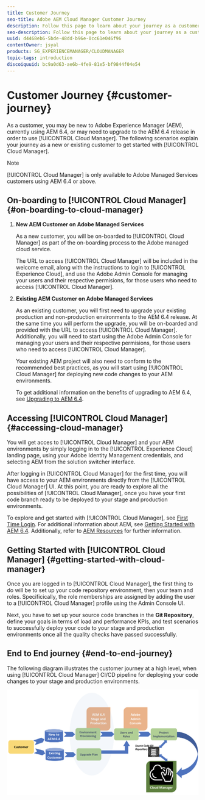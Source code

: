 ```yaml
---
title: Customer Journey
seo-title: Adobe AEM Cloud Manager Customer Journey
description: Follow this page to learn about your journey as a customer to get started with Cloud Manager.
seo-description: Follow this page to learn about your journey as a customer to get started with Adobe AEM Cloud Manager.
uuid: d4468eb6-5bde-48dd-b96e-0cc61e046f96
contentOwner: jsyal
products: SG_EXPERIENCEMANAGER/CLOUDMANAGER
topic-tags: introduction
discoiquuid: bc9a0d63-ae6b-4fe9-81e5-bf9844f04e54
---
```


# Customer Journey {#customer-journey}

As a customer, you may be new to Adobe Experience Manager (AEM), currently using AEM 6.4, or may need to upgrade to the AEM 6.4 release in order to use [!UICONTROL Cloud Manager]. The following scenarios explain your journey as a new or existing customer to get started with [!UICONTROL Cloud Manager].

>[!NOTE]
>
>[!UICONTROL Cloud Manager] is only available to Adobe Managed Services customers using AEM 6.4 or above.

## On-boarding to [!UICONTROL Cloud Manager]{#on-boarding-to-cloud-manager}

1. **New AEM Customer on Adobe Managed Services**

   As a new customer, you will be on-boarded to [!UICONTROL Cloud Manager] as part of the on-boarding process to the Adobe managed cloud service.

   The URL to access [!UICONTROL Cloud Manager] will be included in the welcome email, along with the instructions to login to [!UICONTROL Experience Cloud], and use the Adobe Admin Console for managing your users and their respective permisions, for those users who need to access [!UICONTROL Cloud Manager].

1. **Existing AEM Customer on Adobe Managed Services**

   As an existing customer, you will first need to upgrade your existing production and non-production environments to the AEM 6.4 release. At the same time you will perform the upgrade, you will be on-boarded and provided with the URL to access [!UICONTROL Cloud Manager]. Additionally, you will need to start using the Adobe Admin Console for managing your users and their respective permisions, for those users who need to access [!UICONTROL Cloud Manager].

   Your existing AEM project will also need to conform to the recommended best practices, as you will start using [!UICONTROL Cloud Manager] for deploying new code changes to your AEM environments.

   To get additional information on the benefits of upgrading to AEM 6.4, see [Upgrading to AEM 6.4](https://helpx.adobe.com/experience-manager/6-4/sites/deploying/using/upgrade.html).

## Accessing [!UICONTROL Cloud Manager] {#accessing-cloud-manager}

You will get acces to [!UICONTROL Cloud Manager] and your AEM environments by simply logging in to the [!UICONTROL Experience Cloud] landing page, using your Adobe Identity Management credentials, and selecting AEM from the solution switcher interface.

After logging in [!UICONTROL Cloud Manager] for the first time, you will have access to your AEM environments directly from the [!UICONTROL Cloud Manager] UI. At this point, you are ready to explore all the possibilities of [!UICONTROL Cloud Manager], once you have your first code branch ready to be deployed to your stage and production environments.

To explore and get started with [!UICONTROL Cloud Manager], see [First Time Login](first-time-login.md). For additional information about AEM, see [Getting Started with AEM 6.4](https://helpx.adobe.com/experience-manager/6-4/sites/deploying/using/deploy.html). Additionally, refer to [AEM Resources](https://www.adobe.com/marketing-cloud/experience-manager/resources.html?promoid=759X6WV8&mv=other) for further information.

## Getting Started with [!UICONTROL Cloud Manager] {#getting-started-with-cloud-manager}

Once you are logged in to [!UICONTROL Cloud Manager], the first thing to do will be to set up your code repository environment, then your team and roles. Specificically, the role memberships are assigned by adding the user to a [!UICONTROL Cloud Manager] profile using the Admin Console UI.

Next, you have to set up your source code branches in the **Git Repository**, define your goals in terms of load and performance KPIs, and test scenarios to successfully deploy your code to your stage and production environments once all the quality checks have passed successfully.

## End to End journey {#end-to-end-journey}

The following diagram illustrates the customer journey at a high level, when using [!UICONTROL Cloud Manager] CI/CD pipeline for deploying your code changes to your stage and production environments.

![](assets/screen_shot_2018-05-15at124004pm.png)

